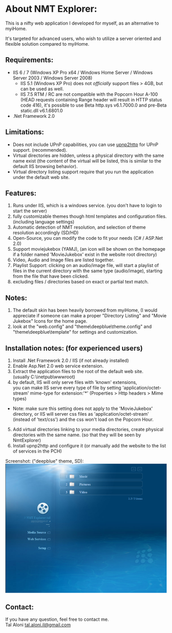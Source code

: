 About NMT Explorer:
===================
This is a nifty web application I developed for myself, as an alternative to myiHome.  

It's targeted for advanced users, who wish to utilize a server oriented and flexible solution compared to myiHome.  

Requirements:
-------------
+ IIS 6 / 7 (Windows XP Pro x64 / Windows Home Server / Windows Server 2003 / Windows Server 2008)  
  + IIS 5.1 (Windows XP Pro) does not *officially* support files > 4GB, but can be used as well.  
  + IIS 7.5 RTM / RC are not compatible with the Popcorn Hour A-100 (HEAD requests containing Range header will result in HTTP status code 416), it's possible to use Beta http.sys v6.1.7000.0 and pre-Beta static.dll v6.1.6801.0  
+ .Net Framework 2.0  

Limitations:
------------
+ Does not include UPnP capabilities, you can use [upnp2http](http://www.networkedmediatank.com/showthread.php?tid=8283) for UPnP support. (recommended).
+ Virtual directories are hidden, unless a physical directory with the same name exist (the content of the virtual will be listed, this is similar to the default IIS browsing behavior).
+ Virtual directory listing support require that you run the application under the default web site.

Features:
---------
1. Runs under IIS, which is a windows service. (you don't have to login to start the server)
2. fully customizable themes though html templates and configuration files. (including language settings)
3. Automatic detection of NMT resolution, and selection of theme resolution accordingly (SD/HD)
4. Open-Source, you can modify the code to fit your needs (C# / ASP.Net 2.0)
5. Support moviejukebox (YAMJ), (an icon will be shown on the homepage if a folder named 'MovieJukebox' exist in the website root directory)
6. Video, Audio and Image files are listed together.
7. Playlist Support: clicking on an audio/image file, will start a playlist of files in the current directory with the same type (audio/image), starting from the file that have been clicked.
8. excluding files / directories based on exact or partial text match.

Notes:
------
1. The default skin has been heavily borrowed from myiHome, (I would appreciate if someone can make a proper "Directory Listing" and "Movie Jukebox" Icons for the home page.
2. look at the "web.config" and "theme\deepblue\theme.config" and "theme\deepblue\template\" for settings and customization.

Installation notes: (for experienced users)
-------------------------------------------
1. Install .Net Framework 2.0 / IIS (if not already installed)  
2. Enable Asp.Net 2.0 web service extension.  
3. Extract the application files to the root of the default web site.  
   (usually C:\inetpub\wwwroot)  
4. by default, IIS will only serve files with 'known' extensions,  
   you can make IIS serve every type of file by setting 'application/octet-stream' mime-type for extension:'*' (Properties > Http headers > Mime types)  
+ Note: make sure this setting does not apply to the 'MovieJukebox' directory, or IIS will server css files as 'application/octet-stream' (instead of 'text/css') and the css won't load on the Popcorn Hour.  
5. Add virtual directories linking to your media directories, create physical directories with the same name. (so that they will be seen by NmtExplorer)  
6. Install upnp2http and configure it (or manually add the website to the list of services in the PCH)  

Screenshot: ("deepblue" theme, SD):
![NMT Explorer Screenshot](NmtExplorer.PNG)

Contact:
--------
If you have any question, feel free to contact me.  
Tal Aloni <tal.aloni.il@gmail.com>
